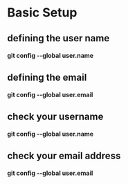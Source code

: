 # Basic Setup

## defining the user name 
#### git config --global user.name <your name>

## defining the email
#### git config --global user.email <your email>

## check your username 
#### git config --global user.name 

## check your email address
#### git config --global user.email 



